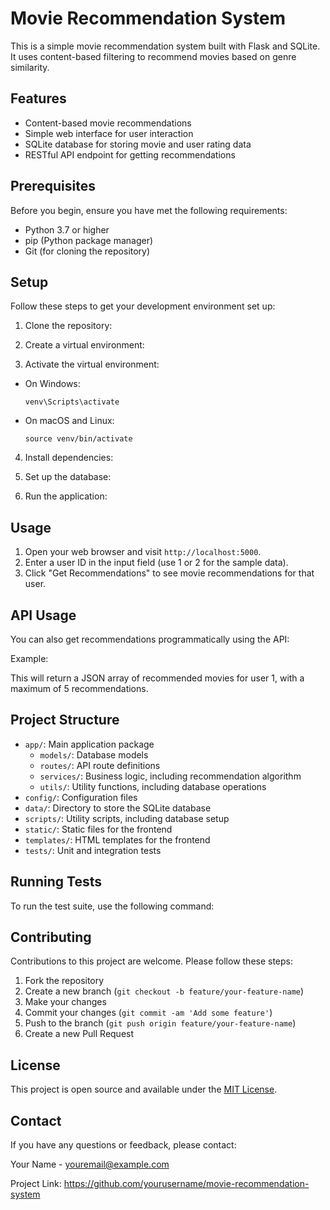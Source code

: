 # Movie Recommendation System

This is a simple movie recommendation system built with Flask and SQLite. It uses content-based filtering to recommend movies based on genre similarity.

## Features

- Content-based movie recommendations
- Simple web interface for user interaction
- SQLite database for storing movie and user rating data
- RESTful API endpoint for getting recommendations

## Prerequisites

Before you begin, ensure you have met the following requirements:

- Python 3.7 or higher
- pip (Python package manager)
- Git (for cloning the repository)

## Setup

Follow these steps to get your development environment set up:

1. Clone the repository:

2. Create a virtual environment:


3. Activate the virtual environment:
- On Windows:
  ```
  venv\Scripts\activate
  ```
- On macOS and Linux:
  ```
  source venv/bin/activate
  ```

4. Install dependencies:

5. Set up the database:

6. Run the application:

## Usage

1. Open your web browser and visit `http://localhost:5000`.
2. Enter a user ID in the input field (use 1 or 2 for the sample data).
3. Click "Get Recommendations" to see movie recommendations for that user.

## API Usage

You can also get recommendations programmatically using the API:

Example:

This will return a JSON array of recommended movies for user 1, with a maximum of 5 recommendations.

## Project Structure

- `app/`: Main application package
  - `models/`: Database models
  - `routes/`: API route definitions
  - `services/`: Business logic, including recommendation algorithm
  - `utils/`: Utility functions, including database operations
- `config/`: Configuration files
- `data/`: Directory to store the SQLite database
- `scripts/`: Utility scripts, including database setup
- `static/`: Static files for the frontend
- `templates/`: HTML templates for the frontend
- `tests/`: Unit and integration tests

## Running Tests

To run the test suite, use the following command:

## Contributing

Contributions to this project are welcome. Please follow these steps:

1. Fork the repository
2. Create a new branch (`git checkout -b feature/your-feature-name`)
3. Make your changes
4. Commit your changes (`git commit -am 'Add some feature'`)
5. Push to the branch (`git push origin feature/your-feature-name`)
6. Create a new Pull Request

## License

This project is open source and available under the [MIT License](LICENSE).

## Contact

If you have any questions or feedback, please contact:

Your Name - youremail@example.com

Project Link: https://github.com/yourusername/movie-recommendation-system



